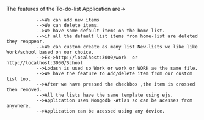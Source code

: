The features of the To-do-list Application are->

               -->We can add new items
               -->We can delete items.
               -->We have some default items on the home list.
               -->if all the default list items from home-list are deleted they reappear.
               -->We can custom create as many list New-lists we like like Work/school based on our choice.
	           -->Ex->http://localhost:3000/work  or http://localhost:3000/School
               -->Lodash is used so Work or work or WORK ae the same file.
               -->We have the feature to Add/delete item from our custom list too.
               -->After we have pressed the checkbox ,the item is crossed then removed.
               -->All the lists have the same template using ejs.
               -->Application uses Mongodb -Atlas so can be acesses from anywhere.
	           -->Application can be acessed using any device.
               
               
